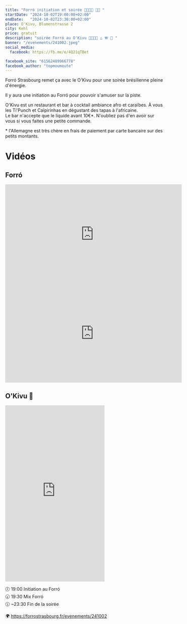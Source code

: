 ```yaml
---
title: "Forró initiation et soirée 💃🇧🇷🕺 📌🍍 "
startDate: "2024-10-02T19:00:00+02:00"
endDate:   "2024-10-02T23:30:00+02:00"
place: O'Kivu, Blumenstrasse 2
city: Kehl
price: gratuit
description: "soirée Forró au O'Kivu 💃🇧🇷🕺 △ 🪗 🥁 "
banner: "/evenements/241002.jpeg"
social_media:
  facebook: https://fb.me/e/4Q21qTBet

facebook_site: "61562489966778"
facebook_author: "topmoumoute"
---
```


Forró Strasbourg remet ça avec le O'Kivu pour une soirée brésilienne pleine d'énergie.

Il y aura une initiation au Forró pour pouvoir s'amuser sur la piste.

O'Kivu est un restaurant et bar à cocktail ambiance afro et caraïbes. À vous les Ti'Punch et Caïpirinhas en dégustant des tapas à l'africaine.  
Le bar n'accepte que le liquide avant 10€\*. N'oubliez pas d'en avoir sur vous si vous faites une petite commande.

\* l'Allemagne est très chère en frais de paiement par carte bancaire sur des petits montants.

# Vidéos

## Forró

<iframe width="560" height="315" src="https://www.youtube.com/embed/xCM17UIY6UU" title="YouTube video player" frameborder="0" allow="accelerometer; autoplay; clipboard-write; encrypted-media; gyroscope; picture-in-picture; web-share" referrerpolicy="strict-origin-when-cross-origin" allowfullscreen></iframe>

<iframe width="560" height="315" src="https://www.youtube.com/embed/9O15k6Me0EY" title="YouTube video player" frameborder="0" allow="accelerometer; autoplay; clipboard-write; encrypted-media; gyroscope; picture-in-picture; web-share" referrerpolicy="strict-origin-when-cross-origin" allowfullscreen></iframe>

## O'Kivu 🍍

<iframe width="315" height="560" src="https://youtube.com/embed/ZsR3eWwxAv8" title="YouTube video player" frameborder="0" allow="accelerometer; autoplay; clipboard-write; encrypted-media; gyroscope; picture-in-picture; web-share" referrerpolicy="strict-origin-when-cross-origin" allowfullscreen></iframe>


🕖 19:00 Initiation au Forró  
🕢 19:30 Mix Forró  
🕦 ~23:30 Fin de la soirée  

🌍 https://forrostrasbourg.fr/evenements/241002
